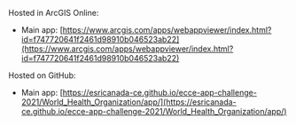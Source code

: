 Hosted in ArcGIS Online:

- Main app: [https://www.arcgis.com/apps/webappviewer/index.html?id=f747720641f2461d98910b046523ab22](https://www.arcgis.com/apps/webappviewer/index.html?id=f747720641f2461d98910b046523ab22)

Hosted on GitHub:

- Main app: [https://esricanada-ce.github.io/ecce-app-challenge-2021/World_Health_Organization/app/](https://esricanada-ce.github.io/ecce-app-challenge-2021/World_Health_Organization/app/)
